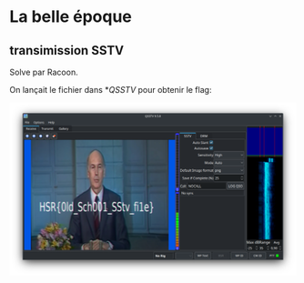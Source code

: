 # La belle époque

## transimission SSTV

Solve par Racoon.

On lançait le fichier dans **QSSTV* pour obtenir le flag:

![](./sstv.png)
